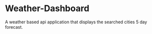 # Weather-Dashboard
A weather based api application that displays the searched cities 5 day forecast.

